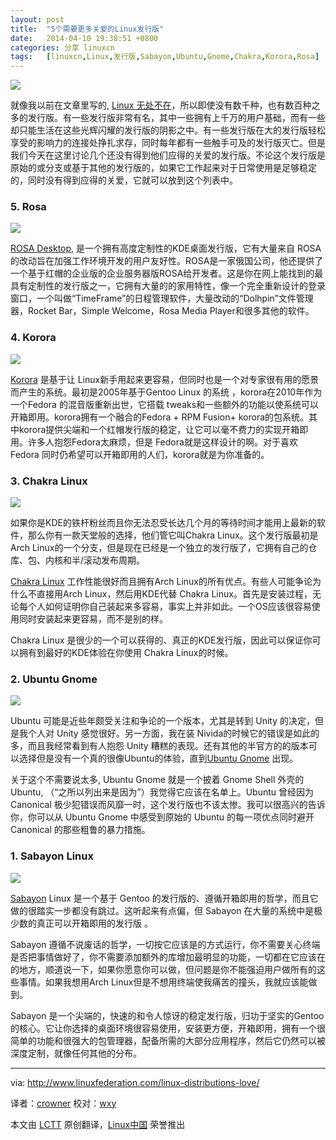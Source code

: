 ```yaml
---
layout: post
title:	"5个需要更多关爱的Linux发行版"
date:	2014-04-10 19:38:51 +0800 
categories:	分享 linuxcn 
tags:	[linuxcn,Linux,发行版,Sabayon,Ubuntu,Gnome,Chakra,Korora,Rosa]
---
```



![](/Asserts/Images/album/201404/10/193854hoo4oy20f5y2opcf.jpg)


就像我以前在文章里写的, [Linux 无处不在](http://linux.cn/article-2480-1.html)，所以即使没有数千种，也有数百种之多的发行版。有一些发行版非常有名，其中一些拥有上千万的用户基础，而有一些却只能生活在这些光辉闪耀的发行版的阴影之中。有一些发行版在大的发行版轻松享受的影响力的连接处挣扎求存，同时每年都有一些触手可及的发行版灭亡。但是我们今天在这里讨论几个还没有得到他们应得的关爱的发行版。不论这个发行版是原始的或分支或基于其他的发行版的，如果它工作起来对于日常使用是足够稳定的，同时没有得到应得的关爱，它就可以放到这个列表中。


### 5. Rosa


![](/Asserts/Images/album/201404/10/193856okiitliq8tuqnov9.jpg)


[ROSA Desktop](http://www.rosalab.com/products/desktop_fresh), 是一个拥有高度定制性的KDE桌面发行版，它有大量来自 ROSA 的改动旨在加强工作环境开发的用户友好性。ROSA是一家俄国公司，他还提供了一个基于红帽的企业版的企业服务器版ROSA给开发者。这是你在网上能找到的最具有定制性的发行版之一，它拥有大量的的家用特性，像一个完全重新设计的登录窗口，一个叫做“TimeFrame”的日程管理软件，大量改动的“Dolhpin”文件管理器，Rocket Bar，Simple Welcome，Rosa Media Player和很多其他的软件。


### 4. Korora


![](/Asserts/Images/album/201404/10/193900e0zfefafbqepj9zg.png)


[Korora](https://kororaproject.org/) 是基于让 Linux新手用起来更容易，但同时也是一个对专家很有用的愿景而产生的系统。最初是2005年基于Gentoo Linux 的系统 ，korora在2010年作为一个Fedora 的混音版重新出世，它搭载 tweaks和一些额外的功能以使系统可以开箱即用。korora拥有一个融合的Fedora + RPM Fusion+ korora的包系统。其中korora提供尖端和一个红帽发行版的稳定，让它可以毫不费力的实现开箱即用。许多人抱怨Fedora太麻烦，但是 Fedora就是这样设计的啊。对于喜欢 Fedora 同时仍希望可以开箱即用的人们，korora就是为你准备的。


### 3. Chakra Linux


![](/Asserts/Images/album/201404/10/193904nzm4ro740mmmmwh4.png)


如果你是KDE的铁杆粉丝而且你无法忍受长达几个月的等待时间才能用上最新的软件，那么你有一款天堂般的选择，他们管它叫Chakra Linux。这个发行版最初是Arch Linux的一个分支，但是现在已经是一个独立的发行版了，它拥有自己的仓库、包、内核和半/滚动发布周期。


[Chakra Linux](http://www.chakra-project.org/) 工作性能很好而且拥有Arch Linux的所有优点。有些人可能争论为什么不直接用Arch Linux，然后用KDE代替 Chakra Linux。首先是安装过程，无论每个人如何证明你自己装起来多容易，事实上并非如此。一个OS应该很容易使用同时安装起来更容易，而不是别的样。


Chakra Linux 是很少的一个可以获得的、真正的KDE发行版，因此可以保证你可以拥有到最好的KDE体验在你使用 Chakra Linux的时候。


### 2. Ubuntu Gnome


![](/Asserts/Images/album/201404/10/193906vkyrmrwif6zk9kpy.png)


Ubuntu 可能是近些年颇受关注和争论的一个版本，尤其是转到 Unity 的决定，但是我个人对 Unity 感觉很好。另一方面，我在装 Nivida的时候它的错误是如此的多，而且我经常看到有人抱怨 Unity 糟糕的表现。还有其他的半官方的的版本可以选择但是没有一个真的很像Ubuntu的体验，直到[Ubuntu Gnome](http://ubuntugnome.org/) 出现。


关于这个不需要说太多, Ubuntu Gnome 就是一个披着 Gnome Shell 外壳的 Ubuntu, （“之所以列出来是因为”）我觉得它应该在名单上。Ubuntu 曾经因为 Canonical 极少犯错误而风靡一时，这个发行版也不该太惨。我可以很高兴的告诉你，你可以从 Ubuntu Gnome 中感受到原始的 Ubuntu 的每一项优点同时避开 Canonical 的那些粗鲁的暴力措施。


### 1. Sabayon Linux


![](/Asserts/Images/album/201404/10/193910k58zd56z2xpp224p.jpg)


[Sabayon](http://www.sabayon.org/) Linux 是一个基于 Gentoo 的发行版的、遵循开箱即用的哲学，而且它做的很踏实一步都没有跳过。这听起来有点偏，但 Sabayon 在大量的系统中是极少数的真正可以开箱即用的发行版 。


Sabayon 遵循不说废话的哲学，一切按它应该是的方式运行，你不需要关心终端是否把事情做好了，你不需要添加额外的库增加最明显的功能，一切都在它应该在的地方，顺道说一下，如果你愿意你可以做，但问题是你不能强迫用户做所有的这些事情。如果我想用Arch Linux但是不想用终端使我痛苦的撞头，我就应该能做到。


Sabayon 是一个尖端的，快速的和令人惊讶的稳定发行版，归功于坚实的Gentoo的核心。它让你选择的桌面环境很容易使用，安装更方便，开箱即用，拥有一个很简单的功能和很强大的包管理器，配备所需的大部分应用程序，然后它仍然可以被深度定制，就像任何其他的分布。




---


via: <http://www.linuxfederation.com/linux-distributions-love/>


译者：[crowner](https://github.com/crowner) 校对：[wxy](https://github.com/wxy)


本文由 [LCTT](https://github.com/LCTT/TranslateProject) 原创翻译，[Linux中国](http://linux.cn/) 荣誉推出
